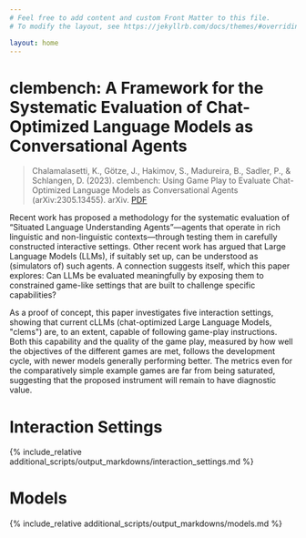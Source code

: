 ```yaml
---
# Feel free to add content and custom Front Matter to this file.
# To modify the layout, see https://jekyllrb.com/docs/themes/#overriding-theme-defaults

layout: home
---
```


<!-- ---
layout: post
title:  "Welcome to Jekyll!"
date:   2023-11-02 18:00:23 +0100
categories: jekyll update -->

# clembench: A Framework for the Systematic Evaluation of Chat-Optimized Language Models as Conversational Agents

> Chalamalasetti, K., Götze, J., Hakimov, S., Madureira, B., Sadler, P., & Schlangen, D. (2023). clembench: Using Game Play to Evaluate Chat-Optimized Language Models as Conversational Agents (arXiv:2305.13455). arXiv. [PDF](https://doi.org/10.48550/arXiv.2305.13455)

Recent work has proposed a methodology for
the systematic evaluation of “Situated Language Understanding Agents”—agents that
operate in rich linguistic and non-linguistic
contexts—through testing them in carefully
constructed interactive settings. Other recent
work has argued that Large Language Models
(LLMs), if suitably set up, can be understood
as (simulators of) such agents. A connection
suggests itself, which this paper explores: Can
LLMs be evaluated meaningfully by exposing
them to constrained game-like settings that are
built to challenge specific capabilities?

 As a
proof of concept, this paper investigates five
interaction settings, showing that current cLLMs (chat-optimized Large Language Models, "clems") are, 
to an extent, capable of
following game-play instructions. Both this
capability and the quality of the game play,
measured by how well the objectives of the
different games are met, follows the development cycle, with newer models generally performing better. 
The metrics even for the comparatively simple example games are far from
being saturated, suggesting that the proposed
instrument will remain to have diagnostic value.


# Interaction Settings

{% include_relative additional_scripts/output_markdowns/interaction_settings.md %}

# Models

{% include_relative additional_scripts/output_markdowns/models.md %}